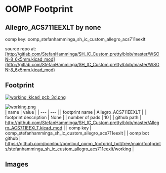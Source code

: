 # OOMP Footprint  
## Allegro_ACS711EEXLT  by none  
  
oomp key: oomp_stefanhamminga_sh_ic_custom_allegro_acs711eexlt  
  
source repo at: [http://gitlab.com/StefanHamminga/SH_IC_Custom.pretty/blob/master/WSON-8_6x5mm.kicad_mod](http://gitlab.com/StefanHamminga/SH_IC_Custom.pretty/blob/master/WSON-8_6x5mm.kicad_mod)  
## Footprint  
  
[![working_kicad_pcb_3d.png](working_kicad_pcb_3d_600.png)](working_kicad_pcb_3d.png)  
  
[![working.png](working_600.png)](working.png)  
| name | value | 
| --- | --- | 
| footprint name | Allegro_ACS711EEXLT | 
| footprint description | None | 
| number of pads | 10 | 
| github path | http://github.com/StefanHamminga/SH_IC_Custom.pretty/blob/master/Allegro_ACS711EEXLT.kicad_mod | 
| oomp key | oomp_stefanhamminga_sh_ic_custom_allegro_acs711eexlt | 
| oomp bot github | https://github.com/oomlout/oomlout_oomp_footprint_bot/tree/main/footprints/stefanhamminga_sh_ic_custom_allegro_acs711eexlt/working | 
## Images  
